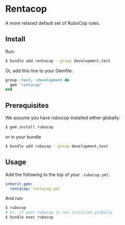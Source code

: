 # Rentacop

A more relaxed default set of RuboCop rules.

## Install

Run:

```bash
$ bundle add rentacop --group development,test
```

Or, add this line to your Gemfile:

```ruby
group :test, :development do
  gem "rentacop"
end
```

## Prerequisites

We assume you have rubocop installed either globally:

```bash
$ gem install rubocop
```

or in your bundle

```bash
$ bundle add rubocop --group development,test
```

## Usage

Add the following to the top of your `.rubocop.yml`:

```yaml
inherit_gem:
  rentacop: rentacop.yml
```

And run:

```bash
$ rubocop
# or, if your rubocop is not installed globally
$ bundle exec rubocop
```
